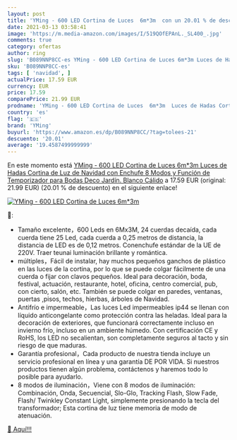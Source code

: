 ```yaml
---
layout: post
title: 'YMing - 600 LED Cortina de Luces  6m*3m  con un 20.01 % de descuento'
date: 2021-03-13 03:58:41
image: 'https://m.media-amazon.com/images/I/519QOfEPAnL._SL400_.jpg'
comments: true
category: ofertas
author: ring
slug: 'B089NNP8CC-es YMing - 600 LED Cortina de Luces 6m*3m Luces de Hadas...'
sku: 'B089NNP8CC-es'
tags: [ 'navidad', ]
actualPrice: 17.59 EUR
currency: EUR
price: 17.59
comparePrice: 21.99 EUR
prodname: 'YMing - 600 LED Cortina de Luces  6m*3m  Luces de Hadas Cortina de Luz de Navidad con Enchufe  8 Modos y Función de Temporizador para Bodas Deco  Jardín. Blanco Cálido'
country: 'es'
flag: '🇪🇸'
brand: 'YMing'
buyurl: 'https://www.amazon.es/dp/B089NNP8CC/?tag=tolees-21'
descuento: '20.01'
average: '19.4587499999999'
---
```


En este momento está [YMing - 600 LED Cortina de Luces  6m*3m  Luces de Hadas Cortina de Luz de Navidad con Enchufe  8 Modos y Función de Temporizador para Bodas Deco  Jardín. Blanco Cálido](https://www.amazon.es/dp/B089NNP8CC/?tag=tolees-21) a 17.59 EUR (original: 21.99 EUR) (20.01 %  de descuento) en el siguiente enlace!

[![YMing - 600 LED Cortina de Luces  6m*3m ](https://m.media-amazon.com/images/I/519QOfEPAnL._SL400_.jpg)](https://www.amazon.es/dp/B089NNP8CC/?tag=tolees-21)

🔎:

- Tamaño excelente，600 Leds en 6Mx3M, 24 cuerdas decaída, cada cuerda tiene 25 Led, cada cuerda a 0,25 metros de distancia, la distancia de LED es de 0,12 metros. Conenchufe estándar de la UE de 220V. Traer teunai luminación brillante y romántica.
- múltiples，Fácil de instalar, hay muchos pequeños ganchos de plástico en las luces de la cortina, por lo que se puede colgar fácilmente de una cuerda o fijar con clavos pequeños. Ideal para decoración, boda, festival, actuación, restaurante, hotel, oficina, centro comercial, pub, con cierto, salón, etc. También se puede colgar en paredes, ventanas, puertas ,pisos, techos, hierbas, árboles de Navidad.
- Antifrío e impermeable，Las luces Led impermeables ip44 se llenan con líquido anticongelante como protección contra las heladas. Ideal para la decoración de exteriores, que funcionará correctamente incluso en invierno frío, incluso en un ambiente húmedo. Con certificación CE y RoHS, los LED no secalientan, son completamente seguros al tacto y sin riesgo de que maduras.
- Garantía profesional，Cada producto de nuestra tienda incluye un servicio profesional en línea y una garantía DE POR VIDA. Si nuestros productos tienen algún problema, contáctenos y haremos todo lo posible para ayudarlo.
- 8 modos de iluminación，Viene con 8 modos de iluminación: Combinación, Onda, Secuencial, Slo-Glo, Tracking Flash, Slow Fade, Flash/ Twinkley Constant Light, simplemente presionando la tecla del transformador; Esta cortina de luz tiene memoria de modo de atenuación.

[🛒 Aquí!!!](https://www.amazon.es/dp/B089NNP8CC/?tag=tolees-21)

